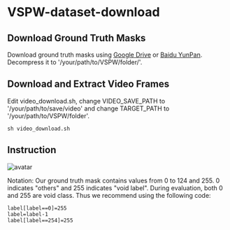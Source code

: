 # VSPW-dataset-download


## Download Ground Truth Masks
Download ground truth masks using [Google Drive]() or [Baidu YunPan](). Decompress it to '/your/path/to/VSPW/folder/'.

## Download and Extract Video Frames

Edit video_download.sh, change VIDEO_SAVE_PATH to '/your/path/to/save/video' and change TARGET_PATH to '/your/path/to/VSPW/folder'.

```sh video_download.sh```


## Instruction
![avatar](figures/figure1.png)
          
               




Notation:  Our ground truth mask contains values from 0 to 124 and 255.  0 indicates "others" and 255 indicates "void label". During evaluation, both 0 and 255 are void class.  Thus we recommend using the following code:

```
label[label==0]=255
label=label-1
label[label==254]=255

```
